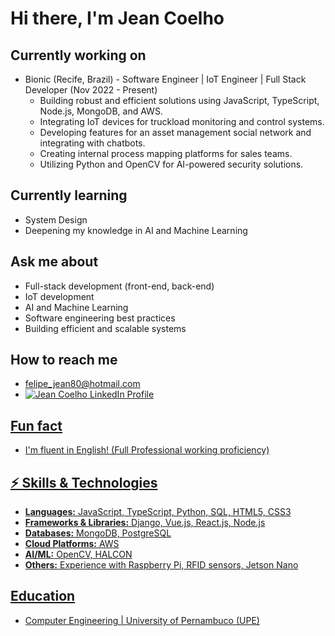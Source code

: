 # Hi there, I'm Jean Coelho 

## Currently working on

* Bionic (Recife, Brazil) - Software Engineer | IoT Engineer | Full Stack Developer (Nov 2022 - Present)
    * Building robust and efficient solutions using JavaScript, TypeScript, Node.js, MongoDB, and AWS.
    * Integrating IoT devices for truckload monitoring and control systems.
    * Developing features for an asset management social network and integrating with chatbots.
    * Creating internal process mapping platforms for sales teams.
    * Utilizing Python and OpenCV for AI-powered security solutions.

## Currently learning

* System Design
* Deepening my knowledge in AI and Machine Learning

## Ask me about

* Full-stack development (front-end, back-end)
* IoT development
* AI and Machine Learning
* Software engineering best practices
* Building efficient and scalable systems

## How to reach me

* felipe_jean80@hotmail.com
* <a href="https://linkedin.com/in/jeanfcf" target="_blank"><img src="https://img.shields.io/badge/LinkedIn-0077B5?style=for-the-badge&logo=linkedin&logoColor=white" alt="Jean Coelho LinkedIn Profile"/>

## Fun fact

* I'm fluent in English! (Full Professional working proficiency)

## ⚡ Skills & Technologies

* **Languages:** JavaScript, TypeScript, Python, SQL, HTML5, CSS3
* **Frameworks & Libraries:** Django, Vue.js, React.js, Node.js
* **Databases:** MongoDB, PostgreSQL
* **Cloud Platforms:** AWS
* **AI/ML:** OpenCV, HALCON
* **Others:** Experience with Raspberry Pi, RFID sensors, Jetson Nano


## Education

* Computer Engineering | University of Pernambuco (UPE)
